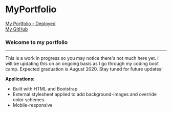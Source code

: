 # MyPortfolio

[My Portfolio - Deployed](https://jungjungie.github.io/)
<br>
[My GitHub](https://github.com/jungjungie)


### Welcome to my portfolio
***
This is a work in progress so you may notice there's not much here yet. I will be updating this on an ongoing basis as I go through my coding boot camp. Expected graduation is August 2020. Stay tuned for future updates!


**Applications:**
 - Built with HTML and Bootstrap
 - External stylesheet applied to add background-images and override color schemes
 - Mobile-responsive